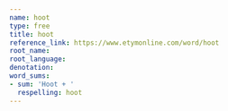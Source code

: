 ```yaml
---
name: hoot
type: free
title: hoot
reference_link: https://www.etymonline.com/word/hoot
root_name: 
root_language: 
denotation: 
word_sums:
- sum: 'Hoot + '
  respelling: hoot
---
```

